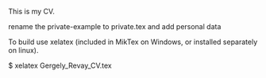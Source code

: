 This is my CV.

rename the private-example to private.tex and add personal data

To build use xelatex (included in MikTex on Windows, or installed separately on linux).

$ xelatex Gergely_Revay_CV.tex